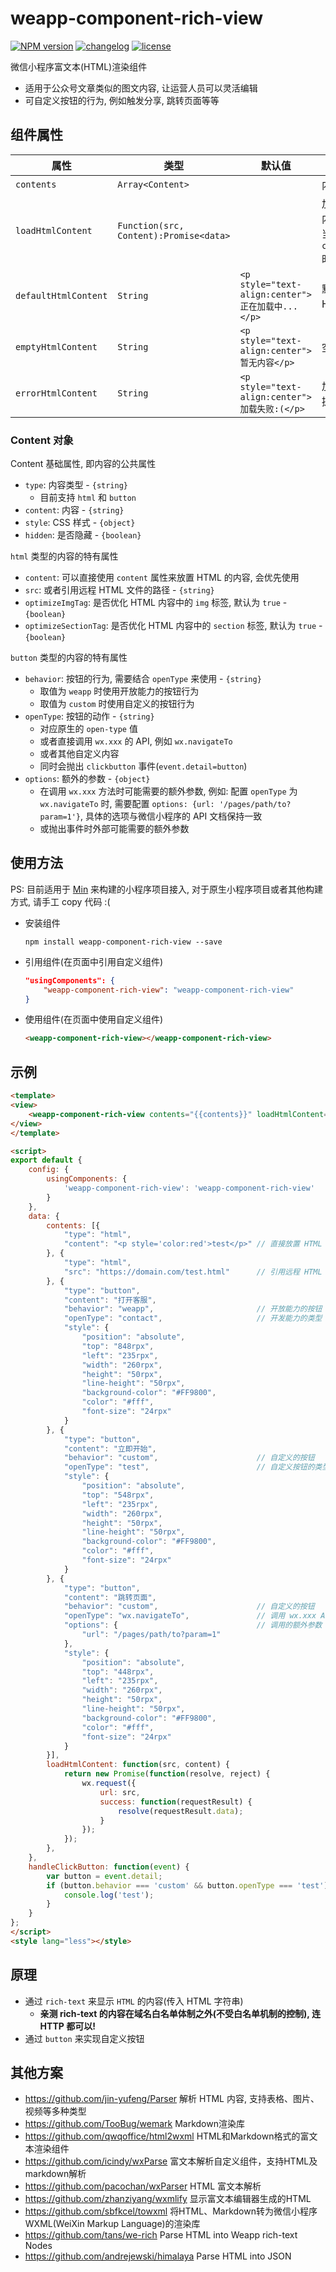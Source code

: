 # weapp-component-rich-view

[![NPM version][npm-image]][npm-url] [![changelog][changelog-image]][changelog-url] [![license][license-image]][license-url]

[npm-image]: https://img.shields.io/npm/v/weapp-component-rich-view.svg?style=flat-square
[npm-url]: https://npmjs.org/package/weapp-component-rich-view
[license-image]: https://img.shields.io/github/license/ufologist/weapp-component-rich-view.svg
[license-url]: https://github.com/ufologist/weapp-component-rich-view/blob/master/LICENSE
[changelog-image]: https://img.shields.io/badge/CHANGE-LOG-blue.svg?style=flat-square
[changelog-url]: https://github.com/ufologist/weapp-component-rich-view/blob/master/CHANGELOG.md

微信小程序富文本(HTML)渲染组件
* 适用于公众号文章类似的图文内容, 让运营人员可以灵活编辑
* 可自定义按钮的行为, 例如触发分享, 跳转页面等等

## 组件属性

| 属性               | 类型                   | 默认值                                         | 描述                 |
|--------------------|------------------------|------------------------------------------------|----------------------|
| `contents`           | `Array<Content>`          |                                                | 内容                 |
| `loadHtmlContent`    | `Function(src, Content):Promise<data>` |                                                | 加载 HTML 内容的方法, 当配置了 `content.src` 时需设置 |
| `defaultHtmlContent` | `String`                 | `<p style="text-align:center">正在加载中...</p>` | 默认的 HTML 内容     |
| `emptyHtmlContent`   | `String`                 | `<p style="text-align:center">暂无内容</p>`      | 空内容提示           |
| `errorHtmlContent`   | `String`                 | `<p style="text-align:center">加载失败:(</p>`    | 加载失败的提示       |

### Content 对象

Content 基础属性, 即内容的公共属性
* `type`: 内容类型 - `{string}`
  * 目前支持 `html` 和 `button`
* `content`: 内容 - `{string}`
* `style`: CSS 样式 - `{object}`
* `hidden`: 是否隐藏 - `{boolean}`

`html` 类型的内容的特有属性
* `content`: 可以直接使用 `content` 属性来放置 HTML 的内容, 会优先使用
* `src`: 或者引用远程 HTML 文件的路径 - `{string}`
* `optimizeImgTag`: 是否优化 HTML 内容中的 `img` 标签, 默认为 `true` - `{boolean}`
* `optimizeSectionTag`: 是否优化 HTML 内容中的 `section` 标签, 默认为 `true` - `{boolean}`

`button` 类型的内容的特有属性
* `behavior`: 按钮的行为, 需要结合 `openType` 来使用 - `{string}`
  * 取值为 `weapp` 时使用开放能力的按钮行为
  * 取值为 `custom` 时使用自定义的按钮行为
* `openType`: 按钮的动作 - `{string}`
  * 对应原生的 `open-type` 值
  * 或者直接调用 `wx.xxx` 的 API, 例如 `wx.navigateTo`
  * 或者其他自定义内容
  * 同时会抛出 `clickbutton` 事件(`event.detail=button`)
* `options`: 额外的参数 - `{object}`
  * 在调用 `wx.xxx` 方法时可能需要的额外参数, 例如: 配置 `openType` 为 `wx.navigateTo` 时, 需要配置 `options: {url: '/pages/path/to?param=1'}`, 具体的选项与微信小程序的 API 文档保持一致
  * 或抛出事件时外部可能需要的额外参数

## 使用方法

PS: 目前适用于 [Min](https://github.com/meili/min-cli) 来构建的小程序项目接入, 对于原生小程序项目或者其他构建方式, 请手工 copy 代码 :(

* 安装组件

  ```
  npm install weapp-component-rich-view --save
  ```

* 引用组件(在页面中引用自定义组件)

  ```json
  "usingComponents": {
      "weapp-component-rich-view": "weapp-component-rich-view"
  }
  ```

* 使用组件(在页面中使用自定义组件)

  ```html
  <weapp-component-rich-view></weapp-component-rich-view>
  ```

## 示例

```html
<template>
<view>
    <weapp-component-rich-view contents="{{contents}}" loadHtmlContent="{{loadHtmlContent}}" bindclickbutton="handleClickButton"></weapp-component-rich-view>
</view>
</template>

<script>
export default {
    config: {
        usingComponents: {
            'weapp-component-rich-view': 'weapp-component-rich-view'
        }
    },
    data: {
        contents: [{
            "type": "html",
            "content": "<p style='color:red'>test</p>" // 直接放置 HTML 内容
        }, {
            "type": "html",
            "src": "https://domain.com/test.html"      // 引用远程 HTML 文件的路径
        }, {
            "type": "button",
            "content": "打开客服",
            "behavior": "weapp",                       // 开放能力的按钮
            "openType": "contact",                     // 开发能力的类型
            "style": {
                "position": "absolute",
                "top": "848rpx",
                "left": "235rpx",
                "width": "260rpx",
                "height": "50rpx",
                "line-height": "50rpx",
                "background-color": "#FF9800",
                "color": "#fff",
                "font-size": "24rpx"
            }
        }, {
            "type": "button",
            "content": "立即开始",
            "behavior": "custom",                      // 自定义的按钮
            "openType": "test",                        // 自定义按钮的类型
            "style": {
                "position": "absolute",
                "top": "548rpx",
                "left": "235rpx",
                "width": "260rpx",
                "height": "50rpx",
                "line-height": "50rpx",
                "background-color": "#FF9800",
                "color": "#fff",
                "font-size": "24rpx"
            }
        }, {
            "type": "button",
            "content": "跳转页面",
            "behavior": "custom",                      // 自定义的按钮
            "openType": "wx.navigateTo",               // 调用 wx.xxx API
            "options": {                               // 调用的额外参数
                "url": "/pages/path/to?param=1"
            },
            "style": {
                "position": "absolute",
                "top": "448rpx",
                "left": "235rpx",
                "width": "260rpx",
                "height": "50rpx",
                "line-height": "50rpx",
                "background-color": "#FF9800",
                "color": "#fff",
                "font-size": "24rpx"
            }
        }],
        loadHtmlContent: function(src, content) {
            return new Promise(function(resolve, reject) {
                wx.request({
                    url: src,
                    success: function(requestResult) {
                        resolve(requestResult.data);
                    }
                });
            });
        },
    },
    handleClickButton: function(event) {
        var button = event.detail;
        if (button.behavior === 'custom' && button.openType === 'test') {
            console.log('test');
        }
    }
};
</script>
<style lang="less"></style>
```

## 原理

* 通过 `rich-text` 来显示 `HTML` 的内容(传入 HTML 字符串)
  * **亲测 rich-text 的内容在域名白名单体制之外(不受白名单机制的控制), 连 HTTP 都可以!**
* 通过 `button` 来实现自定义按钮

## 其他方案

* https://github.com/jin-yufeng/Parser 解析 HTML 内容, 支持表格、图片、视频等多种类型
* https://github.com/TooBug/wemark Markdown渲染库
* https://github.com/qwqoffice/html2wxml HTML和Markdown格式的富文本渲染组件
* https://github.com/icindy/wxParse 富文本解析自定义组件，支持HTML及markdown解析
* https://github.com/pacochan/wxParser HTML 富文本解析
* https://github.com/zhanziyang/wxmlify 显示富文本编辑器生成的HTML
* https://github.com/sbfkcel/towxml 将HTML、Markdown转为微信小程序WXML(WeiXin Markup Language)的渲染库
* https://github.com/tans/we-rich Parse HTML into Weapp rich-text Nodes
* https://github.com/andrejewski/himalaya Parse HTML into JSON
